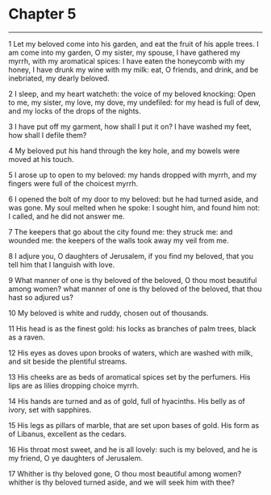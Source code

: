 # Chapter 5

***

1 Let my beloved come into his garden, and eat the fruit of his apple trees. I am come into my garden, O my sister, my spouse, I have gathered my myrrh, with my aromatical spices: I have eaten the honeycomb with my honey, I have drunk my wine with my milk: eat, O friends, and drink, and be inebriated, my dearly beloved.

2 I sleep, and my heart watcheth: the voice of my beloved knocking: Open to me, my sister, my love, my dove, my undefiled: for my head is full of dew, and my locks of the drops of the nights.

3 I have put off my garment, how shall I put it on? I have washed my feet, how shall I defile them?

4 My beloved put his hand through the key hole, and my bowels were moved at his touch.

5 I arose up to open to my beloved: my hands dropped with myrrh, and my fingers were full of the choicest myrrh.

6 I opened the bolt of my door to my beloved: but he had turned aside, and was gone. My soul melted when he spoke: I sought him, and found him not: I called, and he did not answer me.

7 The keepers that go about the city found me: they struck me: and wounded me: the keepers of the walls took away my veil from me.

8 I adjure you, O daughters of Jerusalem, if you find my beloved, that you tell him that I languish with love.

9 What manner of one is thy beloved of the beloved, O thou most beautiful among women? what manner of one is thy beloved of the beloved, that thou hast so adjured us?

10 My beloved is white and ruddy, chosen out of thousands.

11 His head is as the finest gold: his locks as branches of palm trees, black as a raven.

12 His eyes as doves upon brooks of waters, which are washed with milk, and sit beside the plentiful streams.

13 His cheeks are as beds of aromatical spices set by the perfumers. His lips are as lilies dropping choice myrrh.

14 His hands are turned and as of gold, full of hyacinths. His belly as of ivory, set with sapphires.

15 His legs as pillars of marble, that are set upon bases of gold. His form as of Libanus, excellent as the cedars.

16 His throat most sweet, and he is all lovely: such is my beloved, and he is my friend, O ye daughters of Jerusalem.

17 Whither is thy beloved gone, O thou most beautiful among women? whither is thy beloved turned aside, and we will seek him with thee?

